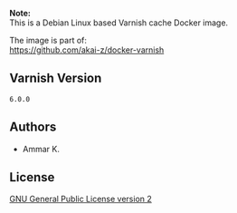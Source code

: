 **Note:**  
This is a Debian Linux based Varnish cache Docker image.

The image is part of:  
https://github.com/akai-z/docker-varnish

## Varnish Version

`6.0.0`

## Authors

* Ammar K.

## License

[GNU General Public License version 2](LICENSE)
